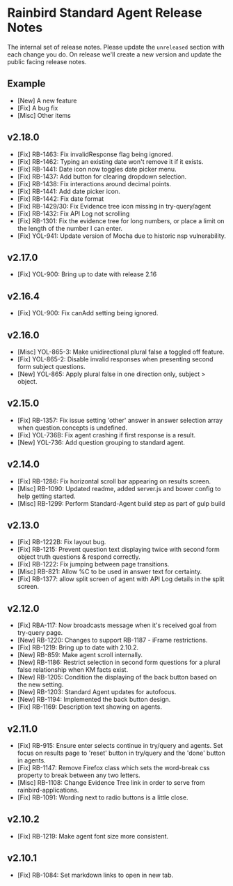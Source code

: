 # Rainbird Standard Agent Release Notes

The internal set of release notes. Please update the `unreleased` section with
each change you do. On release we'll create a new version and update the public
facing release notes.

## Example

  *  [New] A new feature
  *  [Fix] A bug fix
  * [Misc] Other items

## v2.18.0

  *  [Fix]   RB-1463: Fix invalidResponse flag being ignored.
  *  [Fix]   RB-1462: Typing an existing date won't remove it if it exists.
  *  [Fix]   RB-1441: Date icon now toggles date picker menu.
  *  [Fix]   RB-1437: Add button for clearing dropdown selection.
  *  [Fix]   RB-1438: Fix interactions around decimal points.
  *  [Fix]   RB-1441: Add date picker icon.
  *  [Fix]   RB-1442: Fix date format
  *  [Fix]   RB-1429/30: Fix Evidence tree icon missing in try-query/agent
  *  [Fix]   RB-1432: Fix API Log not scrolling
  *  [Fix]   RB-1301: Fix the evidence tree for long numbers, or place a limit on the length of the number I can enter.
  *  [Fix]   YOL-941: Update version of Mocha due to historic nsp vulnerability.

## v2.17.0

  *  [Fix]   YOL-900: Bring up to date with release 2.16

## v2.16.4

  *  [Fix]   YOL-900: Fix canAdd setting being ignored.

## v2.16.0
  
  * [Misc] YOL-865-3: Make unidirectional plural false a toggled off feature.
  *  [Fix] YOL-865-2: Disable invalid responses when presenting second form subject questions.
  *  [New]   YOL-865: Apply plural false in one direction only, subject > object.

## v2.15.0

  *  [Fix]   RB-1357: Fix issue setting 'other' answer in answer selection array when question.concepts is undefined.
  *  [Fix]  YOL-736B: Fix agent crashing if first response is a result.
  *  [New]   YOL-736: Add question grouping to standard agent.

## v2.14.0

  *  [Fix]   RB-1286: Fix horizontal scroll bar appearing on results screen.
  * [Misc]   RB-1090: Updated readme, added server.js and bower config to help getting started.
  * [Misc]   RB-1299: Perform Standard-Agent build step as part of gulp build

## v2.13.0

  *  [Fix]  RB-1222B: Fix layout bug.
  *  [Fix]   RB-1215: Prevent question text displaying twice with second form object truth questions & respond correctly.
  *  [Fix]   RB-1222: Fix jumping between page transitions.
  * [Misc]    RB-821: Allow %C to be used in answer text for certainty.
  *  [Fix]   RB-1377: allow split screen of agent with API Log details in the split screen.

## v2.12.0

  *  [Fix]   RBA-117: Now broadcasts message when it's received goal from try-query page.
  *  [New]   RB-1220: Changes to support RB-1187 - iFrame restrictions.
  *  [Fix]   RB-1219: Bring up to date with 2.10.2.
  *  [New]    RB-859: Make agent scroll internally.
  *  [New]   RB-1186: Restrict selection in second form questions for a plural false relationship when KM facts exist.
  *  [New]   RB-1205: Condition the displaying of the back button based on the new setting.
  *  [New]   RB-1203: Standard Agent updates for autofocus.
  *  [New]   RB-1194: Implemented the back button design.
  *  [Fix]   RB-1169: Description text showing on agents.

## v2.11.0

  *  [Fix]   RB-915: Ensure enter selects continue in try/query and agents.  Set focus on results page to 'reset' button 
  					 in try/query and the 'done' button in agents.
  *  [Fix]  RB-1147: Remove Firefox class which sets the word-break css property to break between any two letters.
  *  [Misc] RB-1108: Change Evidence Tree link in order to serve from rainbird-applications.
  *  [Fix]  RB-1091: Wording next to radio buttons is a little close.

## v2.10.2

  *  [Fix] RB-1219: Make agent font size more consistent.

## v2.10.1

  *  [Fix] RB-1084: Set markdown links to open in new tab.
